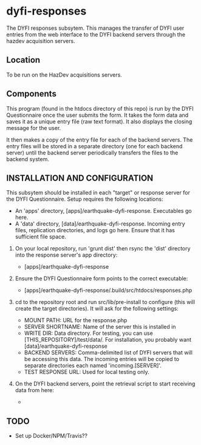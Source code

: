 dyfi-responses
==============

The DYFI responses subsytem. This manages the transfer of
DYFI user entries from the web interface to the DYFI backend
servers through the hazdev acquisition servers.

Location
--------

To be run on the HazDev acquisitions servers.

Components
----------

This program (found in the htdocs directory of this repo)
is run by the DYFI Questionnaire once the
user submits the form. It takes the form data and saves it as a unique
entry file (raw text format). It also displays the closing
message for the user.

It then makes a copy of the entry file for each of the backend servers. The entry files will be stored in a separate directory (one for each backend server) 
until the backend server periodically transfers the files to the backend
system. 


INSTALLATION AND CONFIGURATION
------------------------------

This subsytem should be installed in each "target" or response server for the DYFI Questionnaire. Setup requires the following locations:

- An 'apps' directory, [apps]/earthquake-dyfi-response. Executables go here. 
- A 'data' directory, [data]/earthquake-dyfi-response. Incoming entry files, replication directories, and logs go here. Ensure that it has sufficient file space.

1. On your local repository, run 'grunt dist' then rsync the 'dist' directory into the response server's app directory:
    - [apps]/earthquake-dyfi-response

2. Ensure the DYFI Questionnaire form points to the correct executable: 
    - [apps]/earthquake-dyfi-response/.build/src/htdocs/responses.php

3. cd to the repository root and run src/lib/pre-install to configure (this will create the target directories). It will ask for the following settings:
    - MOUNT PATH: URL for the response.php
    - SERVER SHORTNAME: Name of the server this is installed in
    - WRITE DIR: Data directory. For testing, you can use [THIS_REPOSITORY]/test/data/. For installation, you probably want [data]/earthquake-dyfi-response
    - BACKEND SERVERS: Comma-delimited list of DYFI servers that will be accessing this data. The incoming entries will be copied to separate directories each named 'incoming.[SERVER]'.
    - TEST RESPONSE URL: Used for local testing only.

5. On the DYFI backend servers, point the retrieval script to start receiving data from here: 
    - [fullservername]:[data]/earthquake-dyfi-response/incoming.[server]/

TODO
----
- Set up Docker/NPM/Travis??

